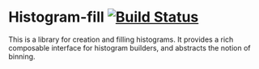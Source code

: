 # Histogram-fill [![Build Status](https://travis-ci.org/Shimuuar/histogram-fill.png?branch=master)](https://travis-ci.org/Shimuuar/histogram-fill)

This is a library for creation and filling histograms. It provides a rich
composable interface for histogram builders, and abstracts the notion of
binning.
